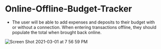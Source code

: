 # Online-Offline-Budget-Tracker

- The user will be able to add expenses and deposits to their budget with or without a connection. When entering transactions offline, they should populate the total when brought back online.

![Screen Shot 2021-03-01 at 7 56 59 PM](https://user-images.githubusercontent.com/68671968/109589936-5a2eda80-7ac8-11eb-922b-2947b5121b04.png)
